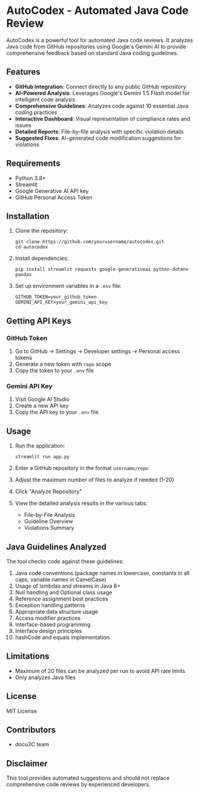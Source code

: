 # AutoCodex - Automated Java Code Review

AutoCodex is a powerful tool for automated Java code reviews. It analyzes Java code from GitHub repositories using Google's Gemini AI to provide comprehensive feedback based on standard Java coding guidelines.

## Features

- **GitHub Integration**: Connect directly to any public GitHub repository
- **AI-Powered Analysis**: Leverages Google's Gemini 1.5 Flash model for intelligent code analysis
- **Comprehensive Guidelines**: Analyzes code against 10 essential Java coding practices
- **Interactive Dashboard**: Visual representation of compliance rates and issues
- **Detailed Reports**: File-by-file analysis with specific violation details
- **Suggested Fixes**: AI-generated code modification suggestions for violations

## Requirements

- Python 3.8+
- Streamlit
- Google Generative AI API key
- GitHub Personal Access Token

## Installation

1. Clone the repository:
   ```
   git clone https://github.com/yourusername/autocodex.git
   cd autocodex
   ```

2. Install dependencies:
   ```
   pip install streamlit requests google-generativeai python-dotenv pandas
   ```

3. Set up environment variables in a `.env` file:
   ```
   GITHUB_TOKEN=your_github_token
   GEMINI_API_KEY=your_gemini_api_key
   ```

## Getting API Keys

### GitHub Token
1. Go to GitHub → Settings → Developer settings → Personal access tokens
2. Generate a new token with `repo` scope
3. Copy the token to your `.env` file

### Gemini API Key
1. Visit Google AI Studio
2. Create a new API key
3. Copy the API key to your `.env` file

## Usage

1. Run the application:
   ```
   streamlit run app.py
   ```

2. Enter a GitHub repository in the format `username/repo`

3. Adjust the maximum number of files to analyze if needed (1-20)

4. Click "Analyze Repository"

5. View the detailed analysis results in the various tabs:
   - File-by-File Analysis
   - Guideline Overview
   - Violations Summary

## Java Guidelines Analyzed

The tool checks code against these guidelines:

1. Java code conventions (package names in lowercase, constants in all caps, variable names in CamelCase)
2. Usage of lambdas and streams in Java 8+
3. Null handling and Optional class usage
4. Reference assignment best practices
5. Exception handling patterns
6. Appropriate data structure usage
7. Access modifier practices
8. Interface-based programming
9. Interface design principles
10. hashCode and equals implementation

## Limitations

- Maximum of 20 files can be analyzed per run to avoid API rate limits
- Only analyzes Java files

## License

MIT License

## Contributors

- docu3C team

## Disclaimer

This tool provides automated suggestions and should not replace comprehensive code reviews by experienced developers.
